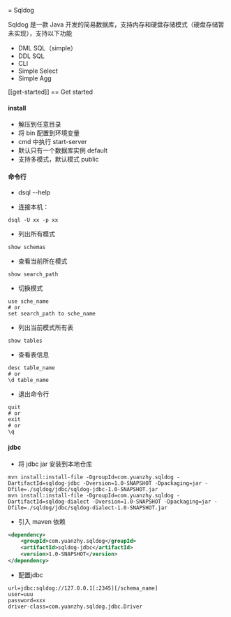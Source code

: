 = Sqldog

Sqldog 是一款 Java 开发的简易数据库，支持内存和硬盘存储模式（硬盘存储暂未实现），支持以下功能


* DML SQL（simple）
* DDL SQL
* CLI
* Simple Select
* Simple Agg


[[get-started]]
== Get started

#### install
- 解压到任意目录
- 将 bin 配置到环境变量
- cmd 中执行 start-server
- 默认只有一个数据库实例 default
- 支持多模式，默认模式 public

#### 命令行
- dsql --help

- 连接本机：
```shell
dsql -U xx -p xx
```
- 列出所有模式
```shell
show schemas
```
- 查看当前所在模式
```shell
show search_path
```
- 切换模式
```shell
use sche_name
# or
set search_path to sche_name
```
- 列出当前模式所有表
```shell
show tables
```
- 查看表信息
```shell
desc table_name
# or
\d table_name
```
- 退出命令行
```shell
quit
# or
exit
# or
\q
```

#### jdbc

- 将 jdbc jar 安装到本地仓库
```shell
mvn install:install-file -DgroupId=com.yuanzhy.sqldog -DartifactId=sqldog-jdbc -Dversion=1.0-SNAPSHOT -Dpackaging=jar -Dfile=./sqldog/jdbc/sqldog-jdbc-1.0-SNAPSHOT.jar
mvn install:install-file -DgroupId=com.yuanzhy.sqldog -DartifactId=sqldog-dialect -Dversion=1.0-SNAPSHOT -Dpackaging=jar -Dfile=./sqldog/jdbc/sqldog-dialect-1.0-SNAPSHOT.jar
```
- 引入 maven 依赖
```xml
<dependency>
    <groupId>com.yuanzhy.sqldog</groupId>
    <artifactId>sqldog-jdbc</artifactId>
    <version>1.0-SNAPSHOT</version>
</dependency>
```
- 配置jdbc
```properties
url=jdbc:sqldog://127.0.0.1[:2345][/schema_name]
user=uuu
password=xxx
driver-class=com.yuanzhy.sqldog.jdbc.Driver
```